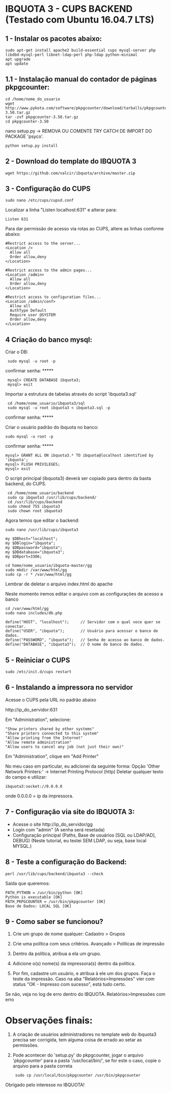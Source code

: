 # IBQUOTA 3 - CUPS BACKEND (Testado com Ubuntu 16.04.7 LTS)

## 1 - Instalar os pacotes abaixo:

    sudo apt-get install apache2 build-essential cups mysql-server php libdbd-mysql-perl libnet-ldap-perl php-ldap python-minimal
    apt upgrade
    apt update

   
## 1.1 - Instalação manual do contador de páginas pkpgcounter:

    cd /home/nome_do_usuario
    wget http://www.pykota.com/software/pkpgcounter/download/tarballs/pkpgcounter-3.50.tar.gz
    tar -zxf pkpgcounter-3.50.tar.gz
    cd pkpgcounter-3.50
    
nano setup.py -> REMOVA OU COMENTE TRY CATCH DE IMPORT DO PACKAGE 'psyco'.

    python setup.py install


## 2 - Download do template do IBQUOTA 3

    wget https://github.com/valcir/ibquota/archive/master.zip
    
   

## 3 - Configuração do CUPS

    sudo nano /etc/cups/cupsd.conf

Localizar a linha "Listen localhost:631" e alterar para:

    Listen 631

Para dar permissão de acesso via rotas ao CUPS, altere as linhas conforme abaixo:

    #Restrict access to the server...
    <Location />
      Allow all
      Order allow,deny
    </Location>

    #Restrict access to the admin pages...
    <Location /admin>
      Allow all
      Order allow,deny
    </Location>

    #Restrict access to configuration files...
    <Location /admin/conf>
      Allow all
      AuthType Default
      Require user @SYSTEM
      Order allow,deny
    </Location>

## 4 Criação do banco mysql:
 
Criar o DB:

     sudo mysql -u root -p
     
   confirmar senha: *****
   
     mysql> CREATE DATABASE ibquota3;
     mysql> exit

Importar a estrutura de tabelas através do script 'ibquota3.sql'
    
     cd /home/nome_usuario/ibquota3/sql
     sudo mysql -u root ibquota3 < ibquota3.sql -p
     
   confirmar senha: *****
   
     

Criar o usuário padrão do ibquota no banco:

    sudo mysql -u root -p
    
  confirmar senha: *****
  
    mysql> GRANT ALL ON ibquota3.* TO ibquota@localhost identified by 'ibquota';
    mysql> FLUSH PRIVILEGES;
    mysql> exit
 
O script principal (ibquota3) deverá ser copiado para dentro da basta backend, do CUPS.

     cd /home/nome_usuario/backend
     sudo cp ibquota3 /usr/lib/cups/backend/
     cd /usr/lib/cups/backend
     sudo chmod 755 ibquota3
     sudo chown root ibquota3


Agora temos que editar o backend:


    sudo nano /usr/lib/cups/ibquota3

    my $DBhost="localhost";
    my $DBlogin="ibquota";
    my $DBpassword="ibquota";
    my $DBdatabase="ibquota3";
    my $DBport=3306;
 
    cd home/nome_usuario/ibquota-master/gg
    sudo mkdir /var/www/html/gg
    sudo cp -r * /var/www/html/gg
    
Lembrar de deletar o arquivo index.html do apache


Neste momento iremos editar o arquivo com as configurações de acesso a banco

    cd /var/www/html/gg
    sudo nano includes/db.php

    define("HOST", "localhost");     // Servidor com o qual voce quer se conectar.
    define("USER", "ibquota");       // Usuário para acessar o banco de dados. 
    define("PASSWORD", "ibquota");   // Senha de acesso ao banco de dados. 
    define("DATABASE", "ibquota3");  // O nome do banco de dados.

## 5 - Reiniciar o CUPS

    sudo /etc/init.d/cups restart

## 6 - Instalando a impressora no servidor

Acesse o CUPS pela URL no padrão abaixo

http://ip_do_servidor:631

Em "Administration", selecione:

    "Show printers shared by other systems"
    "Share printers connected to this system"
    "Allow printing from the Internet"
    "Allow remote administration"
    "Allow users to cancel any job (not just their own)" 

Em "Administration", clique em "Add Printer"

   No meu caso em particular, eu adicionei da seguinte forma:
   Opção 'Other Network Printers:' -> Internet Printing Protocol (http)
   Deletar qualquer texto do campo e utilizar: 
    
    ibquota3:socket://0.0.0.0
    
   onde 0.0.0.0 = ip da impressora.

## 7 - Configuração via site do IBQUOTA 3:

- Acesse o site http://ip_do_servidor/gg 
- Login com "admin" (A senha será resetada)
- Configuração principal (Paths, Base de usuários [SQL ou LDAP/AD], DEBUG) (Neste tutorial, eu testei SEM LDAP, ou seja, base local MYSQL.)
    
## 8 - Teste a configuração do Backend:

    perl /usr/lib/cups/backend/ibquota3 --check
    
Saída que queremos:

    PATH_PYTHON = /usr/bin/python [OK]
    Python is executable [OK]
    PATH_PKPGCOUNTER = /usr/bin/pkpgcounter [OK]
    Base de Dados: LOCAL SQL [OK]
## 9 - Como saber se funcionou?

1) Crie um grupo de nome qualquer:
Cadastro > Grupos

2) Crie uma política com seus critérios.
Avançado > Políticas de impressão

3) Dentro da política, atribua a ela um grupo.

4) Adicione o(s) nome(s) da impressora(s) dentro da política.

5) Por fim, cadastre um usuário, e atribua à ele um dos grupos.
Faça o teste da impressão. Caso na aba "Relatórios>Impressões" vier com status "OK - Impresso com sucesso", está tudo certo.

Se não, veja no log de erro dentro do IBQUOTA. 
Relatórios>Impressões com erro
# Observações finais:
1) A criação de usuários administradores no template web do ibquota3 precisa ser corrigida, tem alguma coisa de errado ao setar as permissões.
2) Pode acontecer do 'setup.py' do pkpgcounter, jogar o arquivo 'pkpgcounter' para a pasta '/usr/local/bin/', se for este o caso, copie o arquivo para a pasta correta

        sudo cp /usr/local/bin/pkpgcounter /usr/bin/pkpgcounter
    

Obrigado pelo interesse no IBQUOTA!
